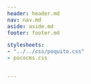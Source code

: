 ```yaml
---
header: header.md
nav: nav.md
aside: aside.md
footer: footer.md

stylesheets:
- "../../css/poquito.css"
- pococms.css


---
```


